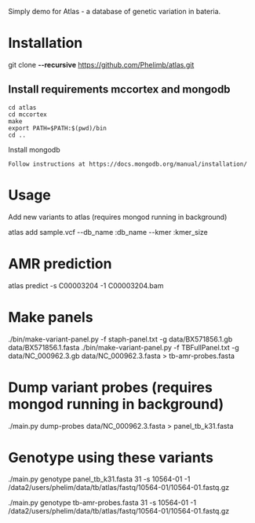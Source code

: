 Simply demo for Atlas - a database of genetic variation in bateria.  

# Installation

git clone **--recursive** https://github.com/Phelimb/atlas.git

## Install requirements mccortex and mongodb

	cd atlas
	cd mccortex
	make	
	export PATH=$PATH:$(pwd)/bin
	cd ..

Install mongodb

	Follow instructions at https://docs.mongodb.org/manual/installation/


# Usage

Add new variants to atlas (requires mongod running in background)

atlas add sample.vcf --db_name :db_name --kmer :kmer_size

# AMR prediction

atlas predict -s C00003204 -1 C00003204.bam

# Make panels

./bin/make-variant-panel.py -f staph-panel.txt -g data/BX571856.1.gb data/BX571856.1.fasta
./bin/make-variant-panel.py -f TBFullPanel.txt -g data/NC_000962.3.gb data/NC_000962.3.fasta > tb-amr-probes.fasta

# Dump variant probes (requires mongod running in background)

./main.py dump-probes data/NC_000962.3.fasta > panel_tb_k31.fasta

# Genotype using these variants

./main.py genotype panel_tb_k31.fasta 31 -s 10564-01 -1 /data2/users/phelim/data/tb/atlas/fastq/10564-01/10564-01.fastq.gz

./main.py genotype tb-amr-probes.fasta 31 -s 10564-01 -1 /data2/users/phelim/data/tb/atlas/fastq/10564-01/10564-01.fastq.gz

